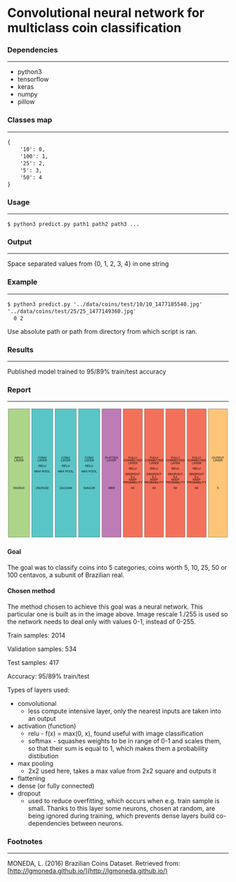 ﻿# Convolutional neural network for multiclass coin classification

### Dependencies
---
- python3
- tensorflow
- keras
- numpy
- pillow

### Classes map
---
```
{
    '10': 0, 
    '100': 1, 
    '25': 2, 
    '5': 3, 
    '50': 4
}
```
### Usage
---
```
$ python3 predict.py path1 path2 path3 ...
```

### Output
---
Space separated values from {0, 1, 2, 3, 4} in one string

### Example
---
```
$ python3 predict.py '../data/coins/test/10/10_1477185540.jpg' '../data/coins/test/25/25_1477149360.jpg'
  0 2
```

Use absolute path or path from directory from which script is ran.

### Results
---
Published model trained to 95/89% train/test accuracy

### Report
---
![alt: neural network layers visualisation](./neural_network_layer_vis.png "neural network layers visualisation")

#### Goal
The goal was to classify coins into 5 categories, coins worth 5, 10, 25, 50 or 100 centavos, a subunit of Brazilian real.

#### Chosen method
The method chosen to achieve this goal was a neural network. This particular one is built as in the image above. Image rescale 1./255 is used so the network needs to deal only with values 0-1, instead of 0-255.

Train samples: 2014

Validation samples: 534

Test samples: 417

Accuracy: 95/89% train/test

Types of layers used:
- convolutional
  - less compute intensive layer, only the nearest inputs are taken into an output
- activation (function)
  - relu - f(x) = max(0, x), found useful with image classification 
  - softmax - squashes weights to be in range of 0-1 and scales them, so that their sum is equal to 1, which makes them a probability distibution
- max pooling
  - 2x2 used here, takes a max value from 2x2 square and outputs it 
- flattening
- dense (or fully connected)
- dropout
  - used to reduce overfitting, which occurs when e.g. train sample is small. Thanks to this layer some neurons, chosen at random, are being ignored during training, which prevents dense layers build co-dependencies between neurons.


### Footnotes
---
MONEDA, L. (2016) Brazilian Coins Dataset. Retrieved from: [http://lgmoneda.github.io/](http://lgmoneda.github.io/)
